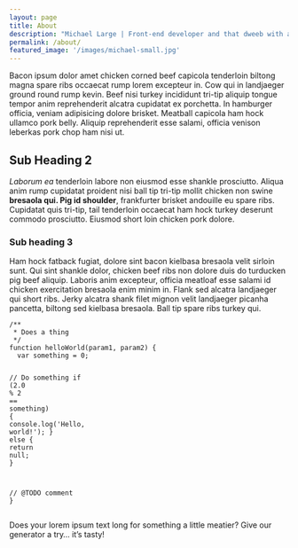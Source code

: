 ```yaml
---
layout: page
title: About
description: "Michael Large | Front-end developer and that dweeb with a beard."
permalink: /about/
featured_image: '/images/michael-small.jpg'
---
```



Bacon ipsum dolor amet chicken corned beef capicola tenderloin biltong magna spare ribs occaecat rump lorem excepteur in. Cow qui in landjaeger ground round rump kevin. Beef nisi turkey incididunt tri-tip aliquip tongue tempor anim reprehenderit alcatra cupidatat ex porchetta. In hamburger officia, veniam adipisicing dolore brisket. Meatball capicola ham hock ullamco pork belly. Aliquip reprehenderit esse salami, officia venison leberkas pork chop ham nisi ut.

## Sub Heading 2

*Laborum ea* tenderloin labore non eiusmod esse shankle prosciutto. Aliqua anim rump cupidatat proident nisi ball tip tri-tip mollit chicken non swine **bresaola qui. Pig id shoulder**, frankfurter brisket andouille eu spare ribs. Cupidatat quis tri-tip, tail tenderloin occaecat ham hock turkey deserunt commodo prosciutto. Eiusmod short loin chicken pork dolore.

### Sub heading 3

Ham hock fatback fugiat, dolore sint bacon kielbasa bresaola velit sirloin sunt. Qui sint shankle dolor, chicken beef ribs non dolore duis do turducken pig beef aliquip. Laboris anim excepteur, officia meatloaf esse salami id chicken exercitation bresaola enim minim in. Flank sed alcatra landjaeger qui short ribs. Jerky alcatra shank filet mignon velit landjaeger picanha pancetta, biltong sed kielbasa bresaola. Ball tip spare ribs turkey qui.

<div class="highlight"><pre><code class="language-javascript" data-lang="javascript"><span class="cm">/**</span>
<span class="cm"> * Does a thing</span>
<span class="cm"> */</span>
<span class="kd">function</span> <span class="nx">helloWorld</span><span class="p">(</span><span class="nx">param1</span><span class="p">,</span> <span class="nx">param2</span><span class="p">)</span> <span class="p">{</span>
  <span class="kd">var</span> <span class="nx">something</span> <span class="o">=</span> <span class="mi">0</span><span class="p">;</span>

  <span class="c1">// Do something</span>
  <span class="k">if</span> <span class="p">(</span><span class="mf">2.0</span> <span class="o">%</span> <span class="mi">2</span> <span class="o">==</span> <span class="nx">something</span><span class="p">)</span> <span class="p">{</span>
    <span class="nx">console</span><span class="p">.</span><span class="nx">log</span><span class="p">(</span><span class="s1">'Hello, world!'</span><span class="p">);</span>
  <span class="p">}</span> <span class="k">else</span> <span class="p">{</span>
    <span class="k">return</span> <span class="kc">null</span><span class="p">;</span>
  <span class="p">}</span>

  <span class="c1">// @TODO comment</span>
<span class="p">}</span></code></pre></div>


Does your lorem ipsum text long for something a little meatier? Give our generator a try… it’s tasty!
